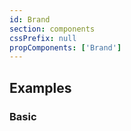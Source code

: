 ```yaml
---
id: Brand
section: components
cssPrefix: null
propComponents: ['Brand']
---
```


## Examples

### Basic

```ts file="./BrandBasic.tsx"
```
